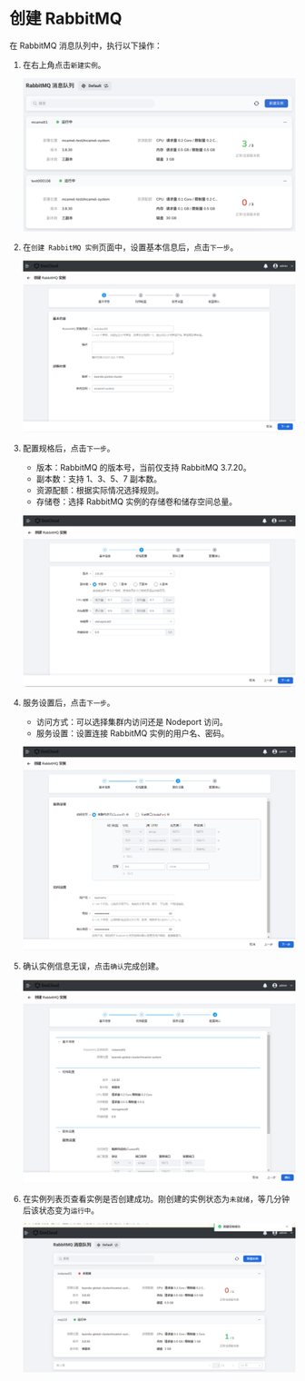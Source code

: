 # 创建 RabbitMQ

在 RabbitMQ 消息队列中，执行以下操作：

1. 在右上角点击`新建实例`。

    ![点击新建实例](../images/mq03.png)

2. 在`创建 RabbitMQ 实例`页面中，设置基本信息后，点击`下一步`。

    ![基本信息](../images/mq04.png)

3. 配置规格后，点击`下一步`。

    - 版本：RabbitMQ 的版本号，当前仅支持 RabbitMQ 3.7.20。
    - 副本数：支持 1、3、5、7 副本数。
    - 资源配额：根据实际情况选择规则。
    - 存储卷：选择 RabbitMQ 实例的存储卷和储存空间总量。

    ![配置规格](../images/mq05.png)

4. 服务设置后，点击`下一步`。

    - 访问方式：可以选择集群内访问还是 Nodeport 访问。
    - 服务设置：设置连接 RabbitMQ 实例的用户名、密码。

    ![服务设置](../images/mq06.png)

5. 确认实例信息无误，点击`确认`完成创建。

    ![确认](../images/mq07.png)

6. 在实例列表页查看实例是否创建成功。刚创建的实例状态为`未就绪`，等几分钟后该状态变为`运行中`。

    ![状态](../images/mq09.png)
